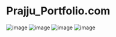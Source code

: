 # Prajju_Portfolio.com
![image](https://github.com/Prajwal-B-N/Prajju_Portfolio.com/assets/158447899/9a42b16e-ee67-465d-b106-dd135aac1ab9)
![image](https://github.com/Prajwal-B-N/Prajju_Portfolio.com/assets/158447899/718b03d2-0e6f-4d2a-a8cc-b28bf6c1bc2b)
![image](https://github.com/Prajwal-B-N/Prajju_Portfolio.com/assets/158447899/9a032e46-e9f3-4957-9527-602b9eacdd9d)
![image](https://github.com/Prajwal-B-N/Prajju_Portfolio.com/assets/158447899/3c607ec8-82e2-413c-ad75-7a5d6eb16e57)
